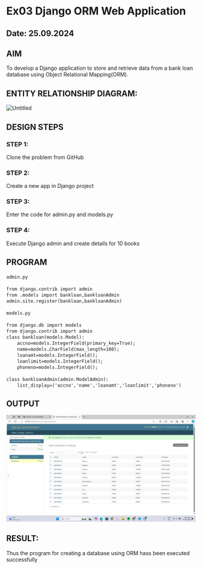 # Ex03 Django ORM Web Application
## Date: 25.09.2024

## AIM
To develop a Django application to store and retrieve data from a bank loan database using Object Relational Mapping(ORM).
## ENTITY RELATIONSHIP DIAGRAM:
![Untitled](https://github.com/user-attachments/assets/6ec2b4b8-a8f3-4acc-82bb-40957a9acdba)

## DESIGN STEPS

### STEP 1:
Clone the problem from GitHub

### STEP 2:
Create a new app in Django project

### STEP 3:
Enter the code for admin.py and models.py

### STEP 4:
Execute Django admin and create details for 10 books

## PROGRAM

```
admin.py

from django.contrib import admin
from .models import bankloan,bankloanAdmin
admin.site.register(bankloan,bankloanAdmin)

models.py

from django.db import models
from django.contrib import admin
class bankloan(models.Model):
    accno=models.IntegerField(primary_key=True);
    name=models.CharField(max_length=100);
    loanamt=models.IntegerField();
    loanlimit=models.IntegerField();
    phoneno=models.IntegerField();

class bankloanAdmin(admin.ModelAdmin):
    list_display=('accno','name','loanamt','loanlimit','phoneno')

```


## OUTPUT
![alt text](<Screenshot (471).png>)

## RESULT:

Thus the program for creating a database using ORM hass been executed successfully
